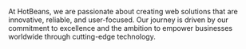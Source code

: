 At HotBeans, we are passionate about creating web solutions that are innovative, reliable, and user-focused. Our journey is driven by our commitment to excellence and the ambition to empower businesses worldwide through cutting-edge technology.
